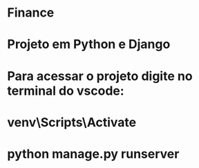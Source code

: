 # F i n a n c e 
# Projeto em Python e Django
# Para acessar o projeto digite no terminal do vscode:
# venv\Scripts\Activate
# python manage.py runserver

 
